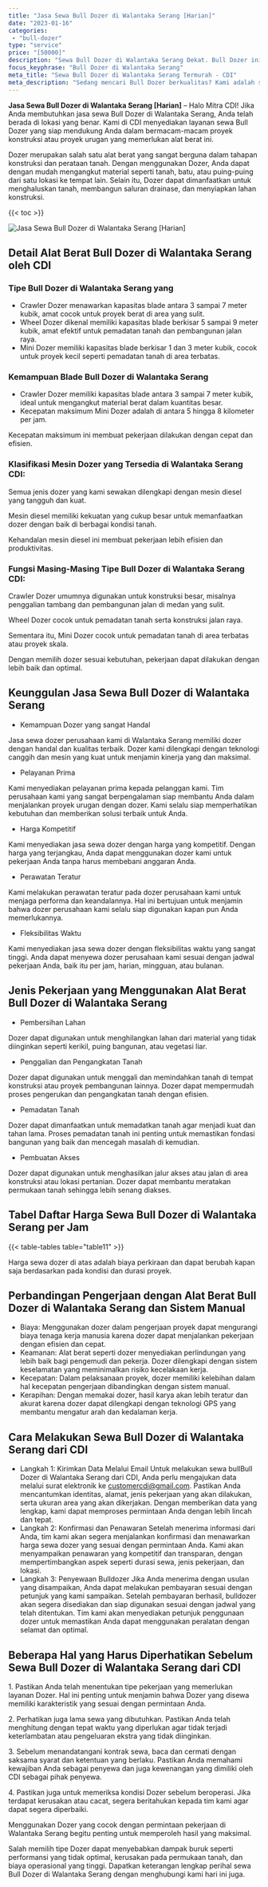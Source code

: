 ```yaml
---
title: "Jasa Sewa Bull Dozer di Walantaka Serang [Harian]"
date: "2023-01-16"
categories:
 - "bull-dozer"
type: "service"
price: "[50000]"
description: "Sewa Bull Dozer di Walantaka Serang Dekat. Bull Dozer ini merupakan pilihan tepat dalam proyek pembangunan sebagai peralatan konstruksi berkualitas tinggi dan produktif. Dapatkan informasi lengkap dengan menghubungi kami."
focus_keyphrase: "Bull Dozer di Walantaka Serang"
meta_title: "Sewa Bull Dozer di Walantaka Serang Termurah - CDI"
meta_description: "Sedang mencari Bull Dozer berkualitas? Kami adalah solusi tepat dengan penawaran terbaik. Klik untuk info lebih lanjut."
---
```


**Jasa Sewa Bull Dozer di Walantaka Serang [Harian]** – Halo Mitra CDI! Jika Anda membutuhkan jasa sewa Bull Dozer di Walantaka Serang, Anda telah berada di lokasi yang benar. Kami di CDI menyediakan layanan sewa Bull Dozer yang siap mendukung Anda dalam bermacam-macam proyek konstruksi atau proyek urugan yang memerlukan alat berat ini.

Dozer merupakan salah satu alat berat yang sangat berguna dalam tahapan konstruksi dan perataan tanah. Dengan menggunakan Dozer, Anda dapat dengan mudah mengangkut material seperti tanah, batu, atau puing-puing dari satu lokasi ke tempat lain. Selain itu, Dozer dapat dimanfaatkan untuk menghaluskan tanah, membangun saluran drainase, dan menyiapkan lahan konstruksi.

{{< toc >}}

![Jasa Sewa Bull Dozer di Walantaka Serang [Harian]](/images/bull-dozer/bull-dozer-08.jpg)

## Detail Alat Berat Bull Dozer di Walantaka Serang oleh CDI

### Tipe Bull Dozer di Walantaka Serang yang

*   Crawler Dozer menawarkan kapasitas blade antara 3 sampai 7 meter kubik, amat cocok untuk proyek berat di area yang sulit.
*   Wheel Dozer dikenal memiliki kapasitas blade berkisar 5 sampai 9 meter kubik, amat efektif untuk pemadatan tanah dan pembangunan jalan raya.
*   Mini Dozer memiliki kapasitas blade berkisar 1 dan 3 meter kubik, cocok untuk proyek kecil seperti pemadatan tanah di area terbatas.

### Kemampuan Blade Bull Dozer di Walantaka Serang

*   Crawler Dozer memiliki kapasitas blade antara 3 sampai 7 meter kubik, ideal untuk mengangkut material berat dalam kuantitas besar.
*   Kecepatan maksimum Mini Dozer adalah di antara 5 hingga 8 kilometer per jam.

Kecepatan maksimum ini membuat pekerjaan dilakukan dengan cepat dan efisien.

### Klasifikasi Mesin Dozer yang Tersedia di Walantaka Serang CDI:

Semua jenis dozer yang kami sewakan dilengkapi dengan mesin diesel yang tangguh dan kuat.

Mesin diesel memiliki kekuatan yang cukup besar untuk memanfaatkan dozer dengan baik di berbagai kondisi tanah.

Kehandalan mesin diesel ini membuat pekerjaan lebih efisien dan produktivitas.

### Fungsi Masing-Masing Tipe Bull Dozer di Walantaka Serang CDI:

Crawler Dozer umumnya digunakan untuk konstruksi besar, misalnya penggalian tambang dan pembangunan jalan di medan yang sulit.

Wheel Dozer cocok untuk pemadatan tanah serta konstruksi jalan raya.

Sementara itu, Mini Dozer cocok untuk pemadatan tanah di area terbatas atau proyek skala.

Dengan memilih dozer sesuai kebutuhan, pekerjaan dapat dilakukan dengan lebih baik dan optimal.

## Keunggulan Jasa Sewa Bull Dozer di Walantaka Serang

*   Kemampuan Dozer yang sangat Handal

Jasa sewa dozer perusahaan kami di Walantaka Serang memiliki dozer dengan handal dan kualitas terbaik. Dozer kami dilengkapi dengan teknologi canggih dan mesin yang kuat untuk menjamin kinerja yang dan maksimal.
*   Pelayanan Prima

Kami menyediakan pelayanan prima kepada pelanggan kami. Tim perusahaan kami yang sangat berpengalaman siap membantu Anda dalam menjalankan proyek urugan dengan dozer. Kami selalu siap memperhatikan kebutuhan dan memberikan solusi terbaik untuk Anda.
*   Harga Kompetitif

Kami menyediakan jasa sewa dozer dengan harga yang kompetitif. Dengan harga yang terjangkau, Anda dapat menggunakan dozer kami untuk pekerjaan Anda tanpa harus membebani anggaran Anda.
*   Perawatan Teratur

Kami melakukan perawatan teratur pada dozer perusahaan kami untuk menjaga performa dan keandalannya. Hal ini bertujuan untuk menjamin bahwa dozer perusahaan kami selalu siap digunakan kapan pun Anda memerlukannya.
*   Fleksibilitas Waktu

Kami menyediakan jasa sewa dozer dengan fleksibilitas waktu yang sangat tinggi. Anda dapat menyewa dozer perusahaan kami sesuai dengan jadwal pekerjaan Anda, baik itu per jam, harian, mingguan, atau bulanan.

## Jenis Pekerjaan yang Menggunakan Alat Berat Bull Dozer di Walantaka Serang

*   Pembersihan Lahan

Dozer dapat digunakan untuk menghilangkan lahan dari material yang tidak diinginkan seperti kerikil, puing bangunan, atau vegetasi liar.
*   Penggalian dan Pengangkatan Tanah

Dozer dapat digunakan untuk menggali dan memindahkan tanah di tempat konstruksi atau proyek pembangunan lainnya. Dozer dapat mempermudah proses pengerukan dan pengangkatan tanah dengan efisien.
*   Pemadatan Tanah

Dozer dapat dimanfaatkan untuk memadatkan tanah agar menjadi kuat dan tahan lama. Proses pemadatan tanah ini penting untuk memastikan fondasi bangunan yang baik dan mencegah masalah di kemudian.
*   Pembuatan Akses

Dozer dapat digunakan untuk menghasilkan jalur akses atau jalan di area konstruksi atau lokasi pertanian. Dozer dapat membantu meratakan permukaan tanah sehingga lebih senang diakses.

## Tabel Daftar Harga Sewa Bull Dozer di Walantaka Serang per Jam

{{< table-tables table="table11" >}}

Harga sewa dozer di atas adalah biaya perkiraan dan dapat berubah kapan saja berdasarkan pada kondisi dan durasi proyek.

## Perbandingan Pengerjaan dengan Alat Berat Bull Dozer di Walantaka Serang dan Sistem Manual

*   Biaya: Menggunakan dozer dalam pengerjaan proyek dapat mengurangi biaya tenaga kerja manusia karena dozer dapat menjalankan pekerjaan dengan efisien dan cepat.
*   Keamanan: Alat berat seperti dozer menyediakan perlindungan yang lebih baik bagi pengemudi dan pekerja. Dozer dilengkapi dengan sistem keselamatan yang meminimalkan risiko kecelakaan kerja.
*   Kecepatan: Dalam pelaksanaan proyek, dozer memiliki kelebihan dalam hal kecepatan pengerjaan dibandingkan dengan sistem manual.
*   Kerapihan: Dengan memakai dozer, hasil karya akan lebih teratur dan akurat karena dozer dapat dilengkapi dengan teknologi GPS yang membantu mengatur arah dan kedalaman kerja.

## Cara Melakukan Sewa Bull Dozer di Walantaka Serang dari CDI

*   Langkah 1: Kirimkan Data Melalui Email
Untuk melakukan sewa bullBull Dozer di Walantaka Serang dari CDI, Anda perlu mengajukan data melalui surat elektronik ke customercdi@gmail.com. Pastikan Anda mencantumkan identitas, alamat, jenis pekerjaan yang akan dilakukan, serta ukuran area yang akan dikerjakan. Dengan memberikan data yang lengkap, kami dapat memproses permintaan Anda dengan lebih lincah dan tepat.
*   Langkah 2: Konfirmasi dan Penawaran
Setelah menerima informasi dari Anda, tim kami akan segera menjalankan konfirmasi dan menawarkan harga sewa dozer yang sesuai dengan permintaan Anda. Kami akan menyampaikan penawaran yang kompetitif dan transparan, dengan mempertimbangkan aspek seperti durasi sewa, jenis pekerjaan, dan lokasi.
*   Langkah 3: Penyewaan Bulldozer
Jika Anda menerima dengan usulan yang disampaikan, Anda dapat melakukan pembayaran sesuai dengan petunjuk yang kami sampaikan. Setelah pembayaran berhasil, bulldozer akan segera disediakan dan siap digunakan sesuai dengan jadwal yang telah ditentukan. Tim kami akan menyediakan petunjuk penggunaan dozer untuk memastikan Anda dapat menggunakan peralatan dengan selamat dan optimal.

## Beberapa Hal yang Harus Diperhatikan Sebelum Sewa Bull Dozer di Walantaka Serang dari CDI

1\.  Pastikan Anda telah menentukan tipe pekerjaan yang memerlukan layanan Dozer. Hal ini penting untuk menjamin bahwa Dozer yang disewa memiliki karakteristik yang sesuai dengan permintaan Anda.

2\.  Perhatikan juga lama sewa yang dibutuhkan. Pastikan Anda telah menghitung dengan tepat waktu yang diperlukan agar tidak terjadi keterlambatan atau pengeluaran ekstra yang tidak diinginkan.

3\.  Sebelum menandatangani kontrak sewa, baca dan cermati dengan saksama syarat dan ketentuan yang berlaku. Pastikan Anda memahami kewajiban Anda sebagai penyewa dan juga kewenangan yang dimiliki oleh CDI sebagai pihak penyewa.

4\.  Pastikan juga untuk memeriksa kondisi Dozer sebelum beroperasi. Jika terdapat kerusakan atau cacat, segera beritahukan kepada tim kami agar dapat segera diperbaiki.

Menggunakan Dozer yang cocok dengan permintaan pekerjaan di Walantaka Serang begitu penting untuk memperoleh hasil yang maksimal.

Salah memilih tipe Dozer dapat menyebabkan dampak buruk seperti performansi yang tidak optimal, kerusakan pada permukaan tanah, dan biaya operasional yang tinggi. Dapatkan keterangan lengkap perihal sewa Bull Dozer di Walantaka Serang dengan menghubungi kami hari ini juga.
